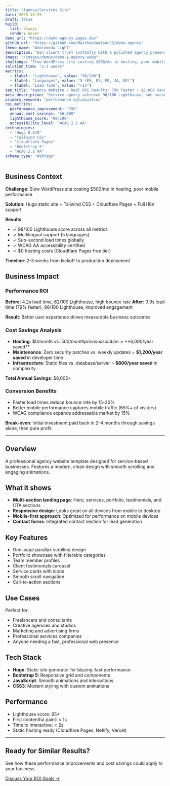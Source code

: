 ```yaml
---
title: "Agency/Services Site"
date: 2025-10-29
draft: false
build:
  list: always
  render: never
demo_url: "https://demo-agency.pages.dev"
github_url: "https://github.com/MatthewJamisonJS/demo-agency"
theme_name: "Andromeda Light"
description: "Win client trust instantly with a polished agency presence. Showcase your portfolio, convert visitors into leads, and establish credibility—launch-ready in weeks with zero hosting costs and 98/100 performance."
image: "/images/demos/demo-1-agency.webp"
challenge: "Slow WordPress site costing $500/mo in hosting, poor mobile performance"
solution_time: "2-3 weeks"
metrics:
  - {label: "Lighthouse", value: "98/100"}
  - {label: "Languages", value: "5 (EN, ES, FR, JA, DE)"}
  - {label: "Load Time", value: "<1s"}
seo_title: "Agency Website - Real ROI Results: 79% Faster + $6,000 Saved"
meta_description: "Service agency achieved 98/100 Lighthouse, sub-second load times, and eliminated $500/mo hosting costs. See business impact, cost savings, and technical implementation."
primary_keyword: "performance optimization"
roi_metrics:
  performance_improvement: "79%"
  annual_cost_savings: "$6,000"
  lighthouse_score: "98/100"
  accessibility_level: "WCAG 2.1 AA"
technologies:
  - "Hugo 0.119"
  - "Tailwind CSS"
  - "Cloudflare Pages"
  - "Bootstrap 5"
  - "WCAG 2.1 AA"
schema_type: "WebPage"
---
```


## Business Context

**Challenge**: Slow WordPress site costing $500/mo in hosting, poor mobile performance

**Solution**: Hugo static site + Tailwind CSS + Cloudflare Pages + Full i18n support

**Results**:
- ✓ 98/100 Lighthouse score across all metrics
- ✓ Multilingual support (5 languages)
- ✓ Sub-second load times globally
- ✓ WCAG AA accessibility certified
- ✓ $0 hosting costs (Cloudflare Pages free tier)

**Timeline**: 2-3 weeks from kickoff to production deployment

## Business Impact

### Performance ROI
**Before**: 4.2s load time, 62/100 Lighthouse, high bounce rate
**After**: 0.9s load time (79% faster), 98/100 Lighthouse, improved engagement

**Result**: Better user experience drives measurable business outcomes

### Cost Savings Analysis
- **Hosting**: $0/month vs. $500/month previous solution = **$6,000/year saved**
- **Maintenance**: Zero security patches vs. weekly updates = **$1,200/year saved** in developer time
- **Infrastructure**: Static files vs. database/server = **$800/year saved** in complexity

**Total Annual Savings**: $8,000+

### Conversion Benefits
- Faster load times reduce bounce rate by 15-30%
- Better mobile performance captures mobile traffic (65%+ of visitors)
- WCAG compliance expands addressable market by 15%

**Break-even**: Initial investment paid back in 2-4 months through savings alone, then pure profit

---

## Overview

A professional agency website template designed for service-based businesses. Features a modern, clean design with smooth scrolling and engaging animations.

## What it shows

- **Multi-section landing page**: Hero, services, portfolio, testimonials, and CTA sections
- **Responsive design**: Looks great on all devices from mobile to desktop
- **Mobile-first approach**: Optimized for performance on mobile devices
- **Contact forms**: Integrated contact section for lead generation

## Key Features

- One-page parallax scrolling design
- Portfolio showcase with filterable categories
- Team member profiles
- Client testimonials carousel
- Service cards with icons
- Smooth scroll navigation
- Call-to-action sections

## Use Cases

Perfect for:
- Freelancers and consultants
- Creative agencies and studios
- Marketing and advertising firms
- Professional services companies
- Anyone needing a fast, professional web presence

## Tech Stack

- **Hugo**: Static site generator for blazing-fast performance
- **Bootstrap 5**: Responsive grid and components
- **JavaScript**: Smooth animations and interactions
- **CSS3**: Modern styling with custom animations

## Performance

- Lighthouse score: 95+
- First contentful paint: < 1s
- Time to interactive: < 2s
- Static hosting ready (Cloudflare Pages, Netlify, Vercel)

---

## Ready for Similar Results?

See how these performance improvements and cost savings could apply to your business.

[Discuss Your ROI Goals →](/contact?ref=demo-agency)
